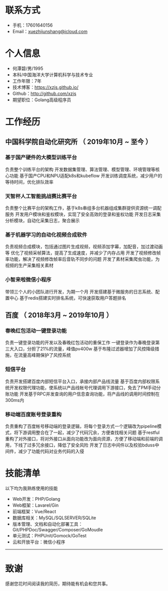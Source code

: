 # 联系方式

* 手机：17601640156
* Email：xuezhijunshang@icloud.com

# 个人信息

* 何潭碧/男/1995
* 本科/中国海洋大学计算机科学与技术专业
* 工作年限：7年
* 技术博客：https://xzjs.github.io/
* Github：http://github.com/xzjs
* 期望职位：Golang高级程序员

# 工作经历

## 中国科学院自动化研究所 （ 2019年10月 ~ 至今 ）
### 基于国产硬件的大模型训练平台
负责整个训练平台的架构
开发数据集管理、算法管理、模型管理、环境管理等核心功能
基于国产CPU和NPU适配k8s和kubeflow
开发训练调度系统，减少用户的等待时间，优化排队效率

### 天智杯人工智能挑战赛比赛平台
负责整个比赛平台的架构工作，基于k8s串组多台机器组成集群提供资源统一调配服务
开发用户模块和鉴权模块，实现了安全高效的登录和鉴权功能
开发日志采集分析模块，自动化采集日志，聚合展示


### 基于机器学习的自动化视频合成软件

负责视频合成模块，包括通过图片生成视频，视频添加字幕，加配音，加过渡动画等
优化了视频采帧算法，提高了生成速度，并减少了内存占用
开发了视频修改帧率功能，解决了视频修改帧率后音轨不同步的问题
开发了素材采集爬虫功能，为视频的生产采集相关素材

### 小智来啦微信小程序

带领三个人的小团队进行开发，为期一个月
开发搭建基于微服务的日志系统、配置中心
基于redis搭建实时排名系统，可快速获取用户答题排名

## 百度 （ 2018年3月 ~ 2019年10月 ）

### 春晚红包活动一键登录功能

负责一键登录功能的开发以及春晚红包活动的重保工作
一键登录作为春晚登录第三大入口，分担了21%的流量，峰值pv400w
基于布隆过滤器增加了风控降级措施，在流量高峰期保护了风控系统

### 短信平台

负责开发搭建百度内部短信平台入口，承接内部产品线流量
基于百度内部权限系统开发权限代理功能，使系统以产品线帐号代理调用下游接口，免去了PM手动分账功能
开发基于RPC并发查询的用户信息查询功能，将产品线的调用时间控制在300ms内

### 移动端百度账号登录重构

负责重构了百度帐号移动端的登录逻辑，将每个登录方式一个逻辑改为pipeline模式，将下游调用整合在了一起，减少了代码冗余，方便查找相关问题
基于restful重构了对外接口，将对外接口从面向功能改为面向资源，方便了移动端和前端的调用，下线了过多冗余接口，降低了安全风险
开发了日志中间件以及校验bduss中间件，减少了功能代码对业务代码的入侵

# 技能清单

以下均为我熟练使用的技能

* Web开发：PHP/Golang
* Web框架：Lavarel/Gin
* 前端框架：Vue/React
* 数据库相关：MySQL/SQLSERVER/SQLite
* 版本管理、文档和自动化部署工具：Git/PHPDoc/Swagger/Composer/GoMoudle
* 单元测试：PHPUnit/Gomock/GoTest
* 云和开放平台：微信小程序

- - -

# 致谢

感谢您花时间阅读我的简历，期待能有机会和您共事。